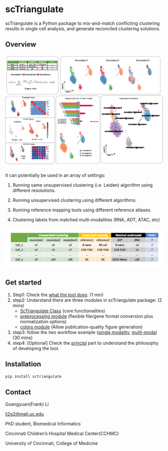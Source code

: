 # scTriangulate

scTriangulate is a Python package to mix-and-match conflicting clustering results in single cell analysis, and generate reconciled 
clustering solutions.

## Overview

![schema](./image/schema.png)

It can potentially be used in an array of settings:

1. Running same unsupervised clustering (i.e. Leiden) algorithm using different resolutions.

2. Running unsupervised clustering using different algorithms.

3. Running reference mapping tools using different reference atlases.

4. Clustering labels from matched multi-modalities (RNA, ADT, ATAC, etc)

![schuma_chop](./image/schema_chop.png)

## Get started

1. Step1: Check the [what the tool does](https:github.com). (1 min)
2. step2: Understand there are three modules in scTriangulate package: (2 mins)
    * [ScTriangulate Class](https:github.com) (core functionalities)
    * [preprocessing module](https:github.com) (flexible file/gene format conversion plus normalization options)
    * [colors module](https:github.com) (Allow publication-quality figure generation)
3. step3: follow the two workflow example ([single modality](https:github.com), [multi-modal](https:github.com) (30 mins)
4. step4: [Optional] Check the [principl](https:github.com) part to understand the philosophy of developing the tool.


## Installation

```bash
pip install sctriangulate
```

## Contact

Guangyuan(Frank) Li

li2g2@mail.uc.edu

PhD student, Biomedical Informatics

Cincinnati Children’s Hospital Medical Center(CCHMC)

University of Cincinnati, College of Medicine
